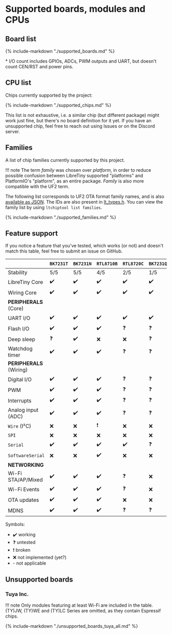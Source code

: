 # Supported boards, modules and CPUs

## Board list

{%
	include-markdown "./supported_boards.md"
%}

\* I/O count includes GPIOs, ADCs, PWM outputs and UART, but doesn't count CEN/RST and power pins.

## CPU list

Chips currently supported by the project:

{%
	include-markdown "./supported_chips.md"
%}

This list is not exhaustive, i.e. a similar chip (but different package) might work just fine, but there's no board definition for it yet.
If you have an unsupported chip, feel free to reach out using Issues or on the Discord server.

## Families

A list of chip families currently supported by this project.

!!! note
	The term *family* was chosen over *platform*, in order to reduce possible confusion between LibreTiny supported "platforms" and PlatformIO's "platform", as an entire package. *Family* is also more compatible with the UF2 term.

The following list corresponds to UF2 OTA format family names, and is also [available as JSON](../../families.json). The IDs are also present in [lt_types.h](../../ltapi/lt__types_8h.md). You can view the family list by using `ltchiptool list families`.

{%
	include-markdown "./supported_families.md"
%}

## Feature support

If you notice a feature that you've tested, which works (or not) and doesn't match this table, feel free to submit an issue on GitHub.

&nbsp;                   | `BK7231T` | `BK7231N` | `RTL8710B` | `RTL8720C` | `BK7231Q`  |  `LN882H` 
-------------------------|-----------|-----------|------------|------------|------------|------------
Stability                | 5/5       | 5/5       | 4/5        | 2/5        | 1/5        | 3/5
LibreTiny Core           | ✔️        | ✔️        | ✔️         | ✔️         | ✔️         | ✔️
Wiring Core              | ✔️        | ✔️        | ✔️         | ✔️         | ✔️         | ✔️
**PERIPHERALS** (Core)   |           |           |            |            |            |
UART I/O                 | ✔️        | ✔️        | ✔️         | ✔️         | ✔️         | ✔️
Flash I/O                | ✔️        | ✔️        | ✔️         | ❓          | ❓         | ✔️
Deep sleep               | ❓         | ✔️        | ❌          | ❌          | ❓         | ❌
Watchdog timer           | ✔️        | ✔️        | ✔️         | ❓          | ❓         | ❌
**PERIPHERALS** (Wiring) |           |           |            |            |            |
Digital I/O              | ✔️        | ✔️        | ✔️         | ❓          | ❓         | ✔️
PWM                      | ✔️        | ✔️        | ✔️         | ❓          | ❓         | ❌
Interrupts               | ✔️        | ✔️        | ✔️         | ❓          | ❓         | ❓
Analog input (ADC)       | ✔️        | ✔️        | ✔️         | ❓          | ❓         | ❌
`Wire` (I²C)             | ❌         | ❌         | ❗          | ❌          | ❌         | ❌
`SPI`                    | ❌         | ❌         | ❌          | ❌          | ❌         | ❌
`Serial`                 | ✔️        | ✔️        | ✔️         | ✔️         | ❓         | ✔️
`SoftwareSerial`         | ❌         | ❌         | ✔️         | ❌          | ❌         | ❌
**NETWORKING**           |           |           |            |            |            |
Wi-Fi STA/AP/Mixed       | ✔️        | ✔️        | ✔️         | ❓          | ❌         | ✔️
Wi-Fi Events             | ✔️        | ✔️        | ✔️         | ❓          | ❌         | ✔️
OTA updates              | ✔️        | ✔️        | ✔️         | ❌          | ❌         | ✔️
MDNS                     | ✔️        | ✔️        | ✔️         | ❓          | ❓         | ✔️

Symbols:

- ✔️ working
- ❓ untested
- ❗ broken
- ❌ not implemented (yet?)
- \- not applicable

## Unsupported boards

### Tuya Inc.

!!! note
	Only modules featuring at least Wi-Fi are included in the table. (TY)JW, (TY)WE and (TY)LC Series are omitted, as they contain Espressif chips.

{%
	include-markdown "./unsupported_boards_tuya_all.md"
%}

